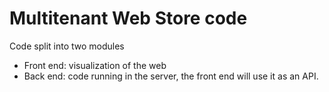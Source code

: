 # Multitenant Web Store code
Code split into two modules

- Front end: visualization of the web
- Back end: code running in the server, the front end will use it as an API.
